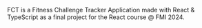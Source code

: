 FCT is a Fitness Challenge Tracker Application made with React & TypeScript as a final project for the React course @ FMI 2024.
